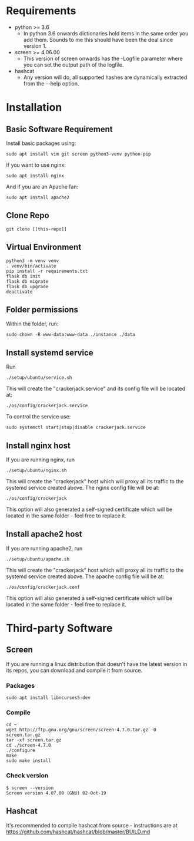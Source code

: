 # Requirements

* python >= 3.6
    * In python 3.6 onwards dictionaries hold items in the same order you add them. Sounds to me this should have been the deal since version 1.
* screen >= 4.06.00
    * This version of screen onwards has the -Logfile parameter where you can set the output path of the logfile.
* hashcat
    * Any version will do, all supported hashes are dynamically extracted from the --help option.

# Installation

## Basic Software Requirement
Install basic packages using:
```
sudo apt install vim git screen python3-venv python-pip
```

If you want to use nginx:
```
sudo apt install nginx
```
And if you are an Apache fan:
```
sudo apt install apache2
```

## Clone Repo

```
git clone [[this-repo]]
```

## Virtual Environment
```
python3 -m venv venv
. venv/bin/activate
pip install -r requirements.txt
flask db init
flask db migrate
flask db upgrade
deactivate
```

## Folder permissions
Within the folder, run:
```
sudo chown -R www-data:www-data ./instance ./data
``` 

## Install systemd service
Run
```
./setup/ubuntu/service.sh
```
This will create the "crackerjack.service" and its config file will be located at:
```
./os/config/crackerjack.service
```
To control the service use:
```
sudo systemctl start|stop|disable crackerjack.service
```

## Install nginx host
If you are running nginx, run
```
./setup/ubuntu/nginx.sh
```
This will create the "crackerjack" host which will proxy all its traffic to the systemd service created above. The nginx config file will be at:
```
./os/config/crackerjack
```
This option will also generated a self-signed certificate which will be located in the same folder - feel free to replace it.

## Install apache2 host
If you are running apache2, run
```
./setup/ubuntu/apache.sh
```
This will create the "crackerjack" host which will proxy all its traffic to the systemd service created above. The apache config file will be at:
```
./os/config/crackerjack.conf
```
This option will also generated a self-signed certificate which will be located in the same folder - feel free to replace it.

# Third-party Software

## Screen

If you are running a linux distribution that doesn't have the latest version in its repos, you can download and compile it from source.

### Packages
```
sudo apt install libncurses5-dev
```

### Compile
```
cd ~
wget http://ftp.gnu.org/gnu/screen/screen-4.7.0.tar.gz -O screen.tar.gz
tar -xf screen.tar.gz
cd ./screen-4.7.0
./configure
make
sudo make install
```

### Check version
```
$ screen --version
Screen version 4.07.00 (GNU) 02-Oct-19
```

## Hashcat

It's recommended to compile hashcat from source - instructions are at https://github.com/hashcat/hashcat/blob/master/BUILD.md
